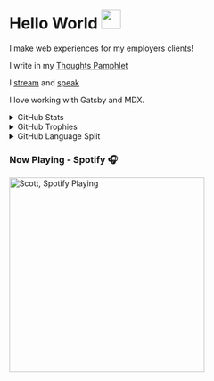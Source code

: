 # Hello World <img src="https://res.cloudinary.com/defkmsrpw/image/upload/q_auto,f_auto,w_60/v1614959623/wave.gif" width="35px">

I make web experiences for my employers clients!

I write in my [Thoughts Pamphlet]

I [stream] and [speak]

I love working with Gatsby and MDX.

<details>
  <summary>GitHub Stats</summary>

![GitHub Stats Card]

</details>

<details>
  <summary>GitHub Trophies</summary>

<!-- https://github.com/ryo-ma/github-profile-trophy -->

![GitHub Trophies]

</details>

<details>
  <summary>GitHub Language Split</summary>

![github language split]

</details>

### Now Playing - Spotify 🎧

<!-- Make your own https://www.youtube.com/watch?v=n6d4KHSKqGk&t=555s -->

[<img src="https://spotify-now-playing.spences10.vercel.app/api/spotify-playing" alt="Scott, Spotify Playing" width="350" />](https://open.spotify.com/user/spences10)

<!-- Links -->

[Thoughts Pamphlet]: https://scottspence.com/garden
[stream]: https://www.youtube.com/channel/UC3ob2PbcsXT3IIMX--wLEfg
[speak]: https://scottspence.com/speaking
[github stats card]: https://github-readme-stats.vercel.app/api?username=spences10
[github trophies]: https://github-profile-trophy.vercel.app/?username=spences10&column=4&margin-w=18&margin-h=15
[github language split]: https://ghui.vercel.app/pie.png?username=spences10&interactive=true
